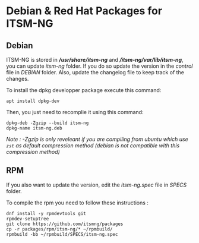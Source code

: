 # Debian & Red Hat Packages for ITSM-NG

## Debian

ITSM-NG is stored in ***/usr/share/itsm-ng*** and ***/itsm-ng/var/lib/itsm-ng***, you can update *itsm-ng* folder. 
If you do so update the version in the *control* file in *DEBIAN* folder.
Also, update the changelog file to keep track of the changes.

To install the dpkg developper package execute this command:
```
apt install dpkg-dev
```

Then, you just need to recomplie it using this command:
```
dpkg-deb -Zgzip --build itsm-ng
dpkg-name itsm-ng.deb
```

_Note : -Zgzip is only reveleant if you are compiling from ubuntu which use `zst` as default compression method (debian is not compatible with this compression method)_

## RPM

If you also want to update the version, edit the *itsm-ng.spec* file in *SPECS* folder.

To compile the rpm you need to follow these instructions :

```
dnf install -y rpmdevtools git
rpmdev-setuptree
git clone https://github.com/itsmng/packages
cp -r packages/rpm/itsm-ng/* ~/rpmbuild/
rpmbuild -bb ~/rpmbuild/SPECS/itsm-ng.spec
```